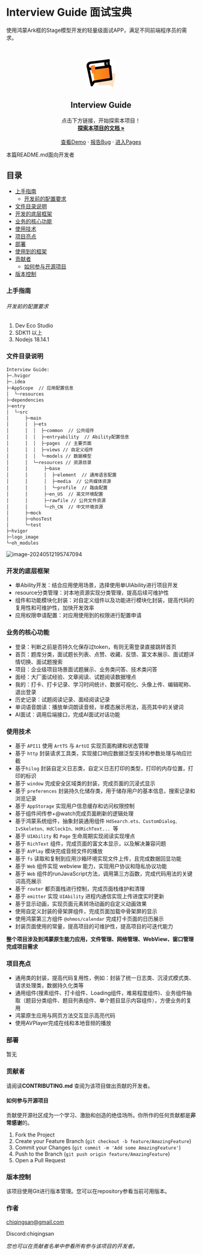 # Interview Guide 面试宝典

使用鸿蒙Ark框的Stage模型开发的轻量级面试APP，满足不同前端程序员的需求。







<!-- PROJECT LOGO -->
<br />

<p align="center">
  <a href="https://gitee.com/chiqingsan/my-harmony-project">
    <img src="./logo_image/logo.png" alt="Logo" width="80" height="80">
  </a>
<h2 align="center">Interview Guide</h2>
  <p align="center">
    点击下方链接，开始探索本项目！
    <br />
    <a href="https://gitee.com/chiqingsan/my-harmony-project"><strong>探索本项目的文档 »</strong></a>
    <br />
    <br />
    <a href="https://gitee.com/chiqingsan/my-harmony-project">查看Demo</a>
    ·
    <a href="https://gitee.com/chiqingsan/my-harmony-project/issues">报告Bug</a>
    ·
    <a href="./entry/src/main/ets">进入Pages</a>
  </p>

</p>


本篇README.md面向开发者

## 目录

- [上手指南](#上手指南)
    - [开发前的配置要求](#开发前的配置要求)
- [文件目录说明](#文件目录说明)
- [开发的底层框架](#开发的底层框架)
- [业务的核心功能](#业务的核心功能)
- [使用技术](#使用技术)
- [项目亮点](#项目亮点)
- [部署](#部署)
- [使用到的框架](#使用到的框架)
- [贡献者](#贡献者)
    - [如何参与开源项目](#如何参与开源项目)
- [版本控制](#版本控制)

### 上手指南

###### 开发前的配置要求

1. Dev Eco Studio
2. SDK11 以上
3. Nodejs 18.14.1

### 文件目录说明

```
Interview Guide:
├─.hvigor
├─.idea
├─AppScope  // 应用配置信息
│  └─resources
├─dependencies
├─entry
│  └─src
│      ├─main
│      │  ├─ets
│      │  │  ├─common  // 公共组件
│      │  │  ├─entryability  // Ability配置信息
│      │  │  ├─pages  // 主要页面
│      │  │  ├─views // 自定义组件
│      │  │	 └─models // 数据模型
│      │  └─resources // 资源目录
│      │      ├─base
│      │      │  ├─element  // 通用语言配置
│      │      │  ├─media  // 公共媒体资源
│      │      │  └─profile  // 路由配置
│      │      ├─en_US  // 英文环境配置
│      │      ├─rawfile // 公共文件资源
│      │      └─zh_CN  // 中文环境资源
│      ├─mock
│      ├─ohosTest
│      └─test
├─hvigor
├─logo_image
└─oh_modules

```



![image-20240512195747094](C:\Users\chiqingsan\AppData\Roaming\Typora\typora-user-images\image-20240512195747094.png)



### 开发的底层框架

- 单Ability开发：结合应用使用场景，选择使用单UIAbility进行项目开发
- resource分类管理：对本地资源实现分类管理，提高后续可维护性
- 组件和功能模块化封装：对自定义组件以及功能进行模块化封装，提高代码的复用性和可维护性，加快开发效率
- 应用权限申请配置：对应用使用到的权限进行配置申请



### 业务的核心功能

- 登录：判断之前是否持久化保存过token，有则无需登录直接跳转首页
- 首页：题库分类，面试题长列表、点赞、收藏、反馈、富文本展示、面试题详情切换、面试题搜索
- 项目：企业级项目场景面试题展示、业务类问答、技术类问答
- 面经：大厂面试经验、文章阅读、试题阅读数据埋点
- 我的：打卡、打卡记录、学习时间统计、数据可视化、头像上传、编辑昵称、退出登录
- 历史记录：试题阅读记录、面经阅读记录
- 单词语音朗读：播放单词朗读音频，半模态展示用法，高亮其中的关键词
- AI面试：调用后端接口，完成AI面试对话功能



### 使用技术

- 基于 `API11` 使用 `ArtTS` 与 `ArtUI` 实现页面构建和状态管理
- 基于 `http` 封装请求工具类，实现接口响应数据泛型支持和参数处理与响应拦截
- 基于`hilog` 封装自定义日志类，自定义日志打印的类型，打印的内存位置，打印的标识
- 基于 `window` 完成安全区域类的封装，完成页面的沉浸式显示
- 基于 `preferences` 封装持久化储存类，用于储存用户的基本信息，搜索记录和浏览记录
- 基于 `AppStorage` 实现用户信息缓存和访问权限控制
- 基于组件间传参+@watch完成页面刷新的逻辑处理
- 基于鸿蒙系统组件，抽象封装通用组件 `HdSearch.ets、CustomDialog、IvSkeleton、HdClockIn、HdRichText... `等
- 基于 `UIAbility` 和 `Page` 生命周期实现阅读实现埋点
- 基于 `RichText` 组件，完成页面的富文本显示，以及解决兼容问题
- 基于 `AVPlay` 模块完成音频文件的播放
- 基于 `fs` 读取和复制到应用沙箱环境实现文件上传，且完成数据回显功能
- 基于 `Web` 组件实现 webview 能力，实现用户协议和隐私协议功能
- 基于 `Web` 组件的runJavaScript方法，调用第三方函数，完成代码用法的关键词高亮展示
- 基于 `router` 都页面栈进行控制，完成页面栈维护和清理
- 基于 `emitter` 实现 `UIAbility` 进程内通信实现上传进度实时更新
- 基于显示动画，实现页面元素转场动画的自定义动画效果
- 使用自定义封装的骨架屏组件，完成页面加载中骨架屏的显示
- 使用鸿蒙第三方组件 `@ohmos/calendar` 完成打卡页面的日历展示
- 封装页面使用的常量，提高项目的可维护性，提高项目的可迭代能力

**整个项目涉及到鸿蒙原生能力应用，文件管理、网络管理、WebView、窗口管理完成项目需求**



### 项目亮点

- 通用类的封装，提高代码复用性，例如：封装了统一日志类、沉浸式模式类、请求处理类，数据持久化类等
- 通用组件(搜素组件、打卡组件、Loading组件，难易程度组件)、业务组件抽取（题目分类组件、题目列表组件、单个题目显示内容组件），方便业务的复用
- 鸿蒙原生应用与网页方法交互显示高亮代码
- 使用AVPlayer完成在线和本地音频的播放



### 部署

暂无

### 贡献者

请阅读**CONTRIBUTING.md** 查阅为该项目做出贡献的开发者。

#### 如何参与开源项目

贡献使开源社区成为一个学习、激励和创造的绝佳场所。你所作的任何贡献都是**非常感谢**的。

1. Fork the Project
2. Create your Feature Branch (`git checkout -b feature/AmazingFeature`)
3. Commit your Changes (`git commit -m 'Add some AmazingFeature'`)
4. Push to the Branch (`git push origin feature/AmazingFeature`)
5. Open a Pull Request

### 版本控制

该项目使用Git进行版本管理。您可以在repository参看当前可用版本。

### 作者

chiqingsan@gmail.com

Discord:chiqingsan

*您也可以在贡献者名单中参看所有参与该项目的开发者。*